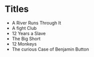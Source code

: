 # Titles

- A River Runs Through It
- A fight Club
- 12 Years a Slave
- The Big Short
- 12 Monkeys
- The curious Case of Benjamin Button

